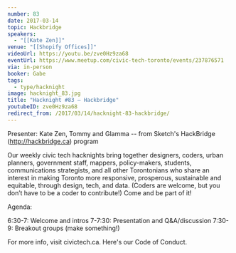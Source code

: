 ```yaml
---
number: 83
date: 2017-03-14
topic: Hackbridge
speakers:
  - "[[Kate Zen]]"
venue: "[[Shopify Offices]]"
videoUrl: https://youtu.be/zve0Hz9za68
eventUrl: https://www.meetup.com/civic-tech-toronto/events/237876571
via: in-person
booker: Gabe
tags:
  - type/hacknight
image: hacknight_83.jpg
title: "Hacknight #83 – Hackbridge"
youtubeID: zve0Hz9za68
redirect_from: /2017/03/14/hacknight-83-hackbridge/
---
```


Presenter: Kate Zen, Tommy and Glamma -- from Sketch's HackBridge (http://hackbridge.ca) program

Our weekly civic tech hacknights bring together designers, coders, urban planners, government staff, mappers, policy-makers, students, communications strategists, and all other Torontonians who share an interest in making Toronto more responsive, prosperous, sustainable and equitable, through design, tech, and data. (Coders are welcome, but you don’t have to be a coder to contribute!) Come and be part of it!

Agenda:

6:30-7: Welcome and intros
7-7:30: Presentation and Q&A/discussion
7:30-9: Breakout groups (make something!)

For more info, visit civictech.ca. Here's our Code of Conduct.